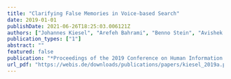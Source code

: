 ```yaml
---
title: "Clarifying False Memories in Voice-based Search"
date: 2019-01-01
publishDate: 2021-06-26T18:25:03.006121Z
authors: ["Johannes Kiesel", "Arefeh Bahrami", "Benno Stein", "Avishek Anand", "Matthias Hagen"]
publication_types: ["1"]
abstract: ""
featured: false
publication: "*Proceedings of the 2019 Conference on Human Information Interaction and Retrieval*"
url_pdf: "https://webis.de/downloads/publications/papers/kiesel_2019a.pdf"
---
```


